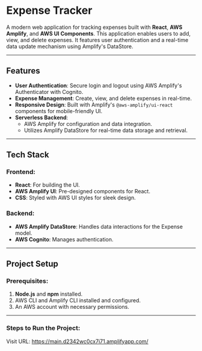 # Expense Tracker

A modern web application for tracking expenses built with **React**, **AWS Amplify**, and **AWS UI Components**. This application enables users to add, view, and delete expenses. It features user authentication and a real-time data update mechanism using Amplify's DataStore.

---

## Features

- **User Authentication**: Secure login and logout using AWS Amplify's Authenticator with Cognito.
- **Expense Management**: Create, view, and delete expenses in real-time.
- **Responsive Design**: Built with Amplify's `@aws-amplify/ui-react` components for mobile-friendly UI.
- **Serverless Backend**:
  - AWS Amplify for configuration and data integration.
  - Utilizes Amplify DataStore for real-time data storage and retrieval.

---

## Tech Stack

### Frontend:
- **React**: For building the UI.
- **AWS Amplify UI**: Pre-designed components for React.
- **CSS**: Styled with AWS UI styles for sleek design.

### Backend:
- **AWS Amplify DataStore**: Handles data interactions for the Expense model.
- **AWS Cognito**: Manages authentication.

---

## Project Setup

### Prerequisites:
1. **Node.js** and **npm** installed.
2. AWS CLI and Amplify CLI installed and configured.
3. An AWS account with necessary permissions.

---

### Steps to Run the Project:

Visit URL: https://main.d2342wc0cx7i71.amplifyapp.com/


